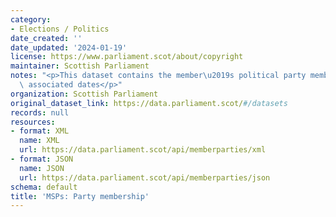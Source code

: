 ```yaml
---
category:
- Elections / Politics
date_created: ''
date_updated: '2024-01-19'
license: https://www.parliament.scot/about/copyright
maintainer: Scottish Parliament
notes: "<p>This dataset contains the member\u2019s political party membership with\
  \ associated dates</p>"
organization: Scottish Parliament
original_dataset_link: https://data.parliament.scot/#/datasets
records: null
resources:
- format: XML
  name: XML
  url: https://data.parliament.scot/api/memberparties/xml
- format: JSON
  name: JSON
  url: https://data.parliament.scot/api/memberparties/json
schema: default
title: 'MSPs: Party membership'
---
```

